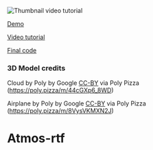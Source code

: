 ![Thumbnail video tutorial](https://user-images.githubusercontent.com/6551176/227139129-3a60564c-58d7-4690-87f1-5471a1c202f6.jpg)


[Demo](https://codesandbox.io/p/github/wass08/r3f-wawatmos-part-1)

[Video tutorial](https://youtu.be/WL5zrKii5qc)

[Final code](https://github.com/wass08/r3f-wawatmos-part-1)


### 3D Model credits

Cloud by Poly by Google [CC-BY](https://creativecommons.org/licenses/by/3.0/) via Poly Pizza (https://poly.pizza/m/44cGXp6_8WD)

Airplane by Poly by Google [CC-BY](https://creativecommons.org/licenses/by/3.0/) via Poly Pizza (https://poly.pizza/m/8VysVKMXN2J)
# Atmos-rtf
